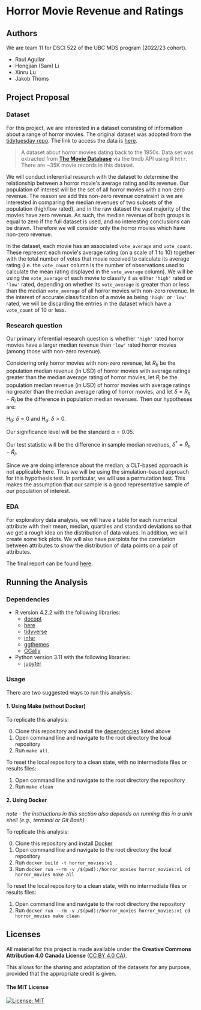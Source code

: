 # Horror Movie Revenue and Ratings

## Authors

We are team 11 for DSCI 522 of the UBC MDS program (2022/23 cohort). 

- Raul Aguilar
- Hongjian (Sam) Li
- Xinru Lu
- Jakob Thoms



## Project Proposal

### Dataset

For this project, we are interested in a dataset consisting of information about a range of horror movies. The original dataset was adopted from the [tidytuesday repo](https://github.com/rfordatascience/tidytuesday/tree/master/data/2022/2022-11-01). The link to access the data is [here](https://raw.githubusercontent.com/rfordatascience/tidytuesday/master/data/2022/2022-11-01/horror_movies.csv).
   > A dataset about horror movies dating back to the 1950s. Data set was extracted from **[The Movie Database](https://www.themoviedb.org)** via the tmdb API using R <code>httr</code>. There are ~35K movie records in this dataset.
   

We will conduct inferential research with the dataset to determine the relationship between a horror movie's average rating and its revenue. Our population of interest will be the set of all horror movies with a non-zero revenue. The reason we add this non-zero revenue constraint is we are interested in comparing the median revenues of two subsets of the population (high/low rated), and in the raw dataset the vast majority of the movies have zero revenue. As such, the median revenue of both groups is equal to zero if the full dataset is used, and no interesting conclusions can be drawn. Therefore we will consider only the horror movies which have non-zero revenue.

In the dataset, each movie has an associated `vote_average` and `vote_count`. These represent each movie's average rating (on a scale of 1 to 10) together with the total number of votes that movie received to calculate its average rating (i.e. the `vote_count` column is the number of observations used to calculate the mean rating displayed in the `vote_average` column). We will be using the `vote_average` of each movie to classify it as either `'high'` rated or `'low'` rated, depending on whether its `vote_average` is greater than or less than the median `vote_average` of all horror movies with non-zero revenue. In the interest of accurate classification of a movie as being `'high'` or `'low'` rated, we will be discarding the entries in the dataset which have a `vote_count` of 10 or less.


### Research question

Our primary inferential research question is whether `'high'` rated horror movies have a larger median revenue than `'low'` rated horror movies (among those with non-zero revenue). 

Considering only horror movies with non-zero revenue, let $R_h$ be the population median revenue (in USD) of horror movies with average ratings greater than the median average rating of horror movies, let $R_l$ be the population median revenue (in USD) of horror movies with average ratings no greater than the median average rating of horror movies, and let $\delta = R_h - R_l$ be the difference in population median revenues. Then our hypotheses are:

$\text{H}_0:\ \delta = 0$
and
$\text{H}_a:\ \delta > 0.$

Our significance level will be the standard $\alpha = 0.05$.

Our test statistic will be the difference in sample median revenues, $\delta^* = \hat{R}_h - \hat{R}_l$. 

Since we are doing inference about the median, a CLT-based approach is not applicable here. Thus we will be using the simulation-based approach for this hypothesis test. In particular, we will use a permutation test. This makes the assumption that our sample is a good representative sample of our population of interest.

### EDA

For exploratory data analysis, we will have a table for each numerical attribute with their mean, median, quartiles and standard deviations so that we get a rough idea on the distribution of data values. In addition, we will create some tick plots. We will also have pairplots for the correlation between attributes to show the distribution of data points on a pair of attributes. 

The final report can be found [here](https://github.com/UBC-MDS/horror_movies/tree/main/results/report.html).





## Running the Analysis


### Dependencies
- R version 4.2.2 with the following libraries:
   - [docopt](https://github.com/docopt/docopt.R)
   - [here](https://here.r-lib.org/)
   - [tidyverse](https://www.tidyverse.org/)
   - [infer](https://github.com/tidymodels/infer)
   - [ggthemes](https://jrnold.github.io/ggthemes/)
   - [GGally](https://www.r-project.org/nosvn/pandoc/GGally.html)
- Python version 3.11 with the following libraries:
   - [jupyter](https://jupyter.org/install)
   


### Usage

There are two suggested ways to run this analysis:

#### 1\. Using Make (without Docker)

To replicate this analysis:

0. Clone this repository and install the [dependencies](#dependencies) listed above
1. Open command line and navigate to the root directory the local repository
2. Run `make all`.


To reset the local repository to a clean state, with no intermediate files or results files:

1. Open command line and navigate to the root directory the repository
2. Run `make clean`

#### 2\. Using Docker

*note - the instructions in this section also depends on running this in
a unix shell (e.g., terminal or Git Bash)*

To replicate this analysis:

0. Clone this repository and install [Docker](https://www.docker.com/get-started)
1. Open command line and navigate to the root directory the local repository
2. Run `docker build -t horror_movies:v1 . `
3. Run `docker run --rm -v /$(pwd):/horror_movies horror_movies:v1 cd horror_movies make all`


To reset the local repository to a clean state, with no intermediate files or results files:

1. Open command line and navigate to the root directory the repository
2. Run `docker run --rm -v /$(pwd):/horror_movies horror_movies:v1 cd horror_movies make clean`






## Licenses

All material for this project is made available under the **Creative Commons Attribution 4.0 Canada License** ([CC BY 4.0 CA](https://creativecommons.org/licenses/by-nc-nd/4.0/)).

This allows for the sharing and adaptation of the datasets for any purpose, provided that the appropriate credit is given.

#### The MIT License
[![License: MIT](https://img.shields.io/badge/License-MIT-yellow.svg)](https://opensource.org/licenses/MIT)  
